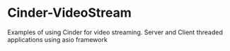 Cinder-VideoStream
==================

Examples of using Cinder for video streaming. Server and Client threaded applications using asio framework